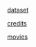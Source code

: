 [dataset](https://www.kaggle.com/datasets/tmdb/tmdb-movie-metadata)

[credits](https://www.kaggle.com/datasets/tmdb/tmdb-movie-metadata?select=tmdb_5000_credits.csv)

[movies](https://www.kaggle.com/datasets/tmdb/tmdb-movie-metadata?select=tmdb_5000_movies.csv)
